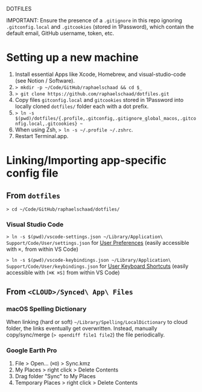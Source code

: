 DOTFILES

IMPORTANT: Ensure the presence of a `.gitignore` in this repo ignoring `.gitconfig.local` and `.gitcookies` (stored in 1Password), which contain the default email, GitHub username, token, etc.

# Setting up a new machine
1. Install essential Apps like Xcode, Homebrew, and visual-studio-code (see Notion / Software).
2. `> mkdir -p ~/Code/GitHub/raphaelschaad && cd $_`
3. `> git clone https://github.com/raphaelschaad/dotfiles.git`
4. Copy files `gitconfig.local` and `gitcookies` stored in 1Password into locally cloned `dotfiles/` folder each with a dot prefix.
5. `> ln -s $(pwd)/dotfiles/{.profile,.gitconfig,.gitignore_global_macos,.gitconfig.local,.gitcookies} ~`
6. When using Zsh, `> ln -s ~/.profile ~/.zshrc`.
7. Restart Terminal.app.

# Linking/Importing app-specific config file
## From `dotfiles`
`> cd ~/Code/GitHub/raphaelschaad/dotfiles/`

### Visual Studio Code
`> ln -s $(pwd)/vscode-settings.json ~/Library/Application\ Support/Code/User/settings.json` for [User Preferences](./vscode-settings.json) (easily accessible with `⌘,` from within VS Code)

`> ln -s $(pwd)/vscode-keybindings.json ~/Library/Application\ Support/Code/User/keybindings.json` for [User Keyboard Shortcuts](./vscode-keybindings.json) (easily accessible with `[⌘K ⌘S]` from within VS Code)

## From `<CLOUD>/Synced\ App\ Files`
### macOS Spelling Dictionary
When linking (hard or soft) `~/Library/Spelling/LocalDictionary` to cloud folder, the links eventually get overwritten. Instead, manually copy/sync/merge (`> opendiff file1 file2`) the file periodically.

### Google Earth Pro
1. File > Open… (`⌘O`) > Sync.kmz
2. My Places > right click > Delete Contents
3. Drag folder "Sync" to My Places
4. Temporary Places > right click > Delete Contents
